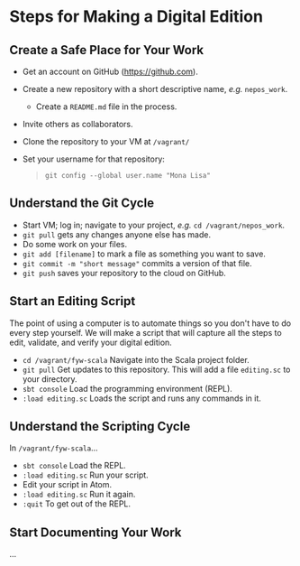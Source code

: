 # Steps for Making a Digital Edition

## Create a Safe Place for Your Work

- Get an account on GitHub (https://github.com).
- Create a new repository with a short descriptive name, *e.g.* `nepos_work`.
	- Create a `README.md` file in the process.	
- Invite others as collaborators.
- Clone the repository to your VM at `/vagrant/`
- Set your username for that repository:

	> `git config --global user.name "Mona Lisa"`

## Understand the Git Cycle

- Start VM; log in; navigate to your project, *e.g.* `cd /vagrant/nepos_work`.
- `git pull` gets any changes anyone else has made.
- Do some work on your files.
- `git add [filename]` to mark a file as something you want to save.
- `git commit -m "short message"` commits a version of that file.
- `git push` saves your repository to the cloud on GitHub.

## Start an Editing Script

The point of using a computer is to automate things so you don't have to do every step yourself. We will make a script that will capture all the steps to edit, validate, and verify your digital edition.

- `cd /vagrant/fyw-scala` Navigate into the Scala project folder.
- `git pull` Get updates to this repository. This will add a file `editing.sc` to your directory.
- `sbt console` Load the programming environment (REPL).
- `:load editing.sc` Loads the script and runs any commands in it.

## Understand the Scripting Cycle

In `/vagrant/fyw-scala`…

- `sbt console` Load the REPL.
- `:load editing.sc` Run your script.
- Edit your script in Atom.
- `:load editing.sc` Run it again.
- `:quit` To get out of the REPL.

## Start Documenting Your Work

…




